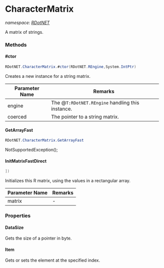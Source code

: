 ﻿# CharacterMatrix
_namespace: [RDotNET](./index.md)_

A matrix of strings.



### Methods

#### #ctor
```csharp
RDotNET.CharacterMatrix.#ctor(RDotNET.REngine,System.IntPtr)
```
Creates a new instance for a string matrix.

|Parameter Name|Remarks|
|--------------|-------|
|engine|The @``T:RDotNET.REngine`` handling this instance.|
|coerced|The pointer to a string matrix.|


#### GetArrayFast
```csharp
RDotNET.CharacterMatrix.GetArrayFast
```
NotSupportedException();

#### InitMatrixFastDirect
```csharp
])
```
Initializes this R matrix, using the values in a rectangular array.

|Parameter Name|Remarks|
|--------------|-------|
|matrix|-|



### Properties

#### DataSize
Gets the size of a pointer in byte.
#### Item
Gets or sets the element at the specified index.
